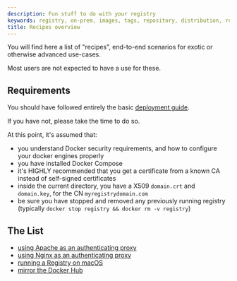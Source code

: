 ```yaml
---
description: Fun stuff to do with your registry
keywords: registry, on-prem, images, tags, repository, distribution, recipes, advanced
title: Recipes overview
---
```

You will find here a list of "recipes", end-to-end scenarios for exotic or otherwise advanced use-cases.

Most users are not expected to have a use for these.

## Requirements

You should have followed entirely the basic [deployment guide](../deploying.md).

If you have not, please take the time to do so.

At this point, it's assumed that:

- you understand Docker security requirements, and how to configure your docker engines properly
- you have installed Docker Compose
- it's HIGHLY recommended that you get a certificate from a known CA instead of self-signed certificates
- inside the current directory, you have a X509 `domain.crt` and `domain.key`, for the CN `myregistrydomain.com`
- be sure you have stopped and removed any previously running registry (typically `docker stop registry && docker rm -v registry`)

## The List

- [using Apache as an authenticating proxy](apache.md)
- [using Nginx as an authenticating proxy](nginx.md)
- [running a Registry on macOS](osx-setup-guide.md)
- [mirror the Docker Hub](mirror.md)